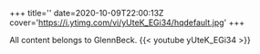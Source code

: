 +++
title=''
date=2020-10-09T22:00:13Z
cover='https://i.ytimg.com/vi/yUteK_EGi34/hqdefault.jpg'
+++

All content belongs to GlennBeck.
{{< youtube yUteK_EGi34 >}}
